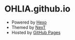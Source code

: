 # OHLIA.github.io

- Powered by [Hexo](https://hexo.io/)
- Themed by [NexT](https://github.com/theme-next/hexo-theme-next)
- Hosted by [GitHub Pages](https://pages.github.com/)

